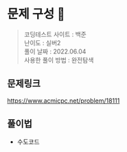 # 문제 구성 📖
> 코딩테스트 사이트 : 백준  
> 난이도 : 실버2     
> 풀이 날짜 : 2022.06.04  
> 사용한 풀이 방법 : 완전탐색

## 문제링크
https://www.acmicpc.net/problem/18111


## 풀이법
- 수도코드
```java

```